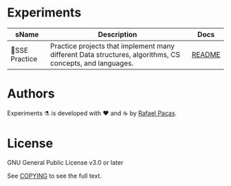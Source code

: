 # Experiments

| sName | Description | Docs |
|---|---|---|
|📗SSE Practice| Practice projects that implement many different Data structures, algorithms, CS concepts, and languages. | [README](/sse_practice/README.md)

# Authors
Experiments ⚗️  is developed with ❤️ and ☕️ by [Rafael Pacas](https://github.com/rapala61).

# License
GNU General Public License v3.0 or later

See [COPYING](/COPYING) to see the full text.
